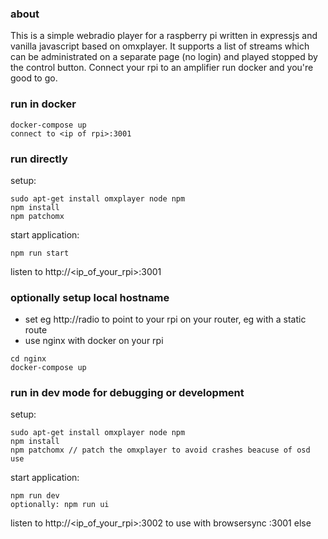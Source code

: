 ### about
This is a simple webradio player for a raspberry pi written in expressjs and vanilla javascript based on omxplayer.
It supports a list of streams which can be administrated on a separate page (no login) and played stopped by the control button.
Connect your rpi to an amplifier run docker and you're good to go.

### run in docker
```
docker-compose up
connect to <ip of rpi>:3001
```

### run directly

setup:
```
sudo apt-get install omxplayer node npm
npm install
npm patchomx
```

start application:
```
npm run start
```
listen to http://<ip_of_your_rpi>:3001


### optionally setup local hostname
- set eg http://radio to point to your rpi on your router, eg with a static route
- use nginx with docker on your rpi
```
cd nginx
docker-compose up
```

### run in dev mode for debugging or development

setup:
```
sudo apt-get install omxplayer node npm
npm install
npm patchomx // patch the omxplayer to avoid crashes beacuse of osd use
```

start application:
```
npm run dev
optionally: npm run ui
```

listen to http://<ip_of_your_rpi>:3002 to use with browsersync :3001 else
